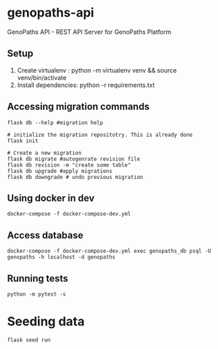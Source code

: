 # genopaths-api
GenoPaths API  - REST API Server for GenoPaths Platform

## Setup 
1. Create virtualenv : python -m virtualenv venv && source venv/bin/activate
2. Install dependencies: python -r requirements.txt

## Accessing migration commands 

```
flask db --help #migration help

# initialize the migration repositotry. This is already done
flask init

# Create a new migration 
flask db migrate #autogenrate revision file 
flask db revision -m "create some table"
flask db upgrade #apply migrations
flask db downgrade # undo previous migration

```

## Using docker in dev 

```
docker-compose -f docker-compose-dev.yml
```

## Access database 
```
docker-compose -f docker-compose-dev.yml exec genopaths_db psql -U genopaths -h localhost -d genopaths
```

## Running tests

```
python -m pytest -s
```

# Seeding data 

```
flask seed run
``` 